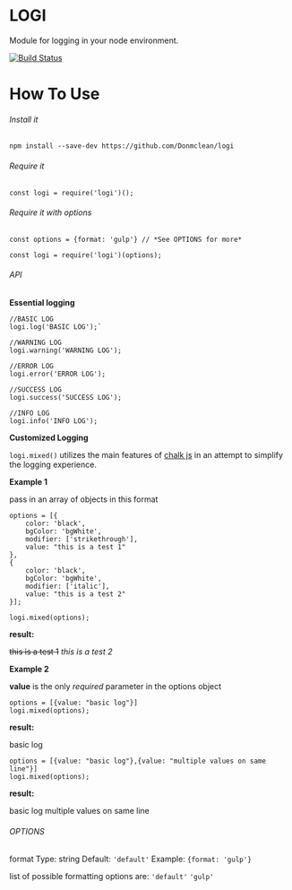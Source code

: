 # LOGI
Module for logging in your node environment.

[![Build Status](https://travis-ci.org/Donmclean/logi.svg?branch=master)](https://travis-ci.org/Donmclean/logi)

# How To Use

###### Install it

`npm install --save-dev https://github.com/Donmclean/logi`

###### Require it

`const logi = require('logi')();`

###### Require it with options
`const options = {format: 'gulp'} // *See OPTIONS for more*`

`const logi = require('logi')(options);`

###### API

**Essential logging**

```
//BASIC LOG
logi.log('BASIC LOG');`

//WARNING LOG
logi.warning('WARNING LOG');

//ERROR LOG
logi.error('ERROR LOG');

//SUCCESS LOG
logi.success('SUCCESS LOG');

//INFO LOG
logi.info('INFO LOG');

```

**Customized Logging**

`logi.mixed()` utilizes the main features of [chalk js](https://github.com/chalk/chalk) in an attempt to simplify the logging experience.


**Example 1**

pass in an array of objects in this format

```
options = [{
    color: 'black',
    bgColor: 'bgWhite',
    modifier: ['strikethrough'],
    value: "this is a test 1"
},
{
    color: 'black',
    bgColor: 'bgWhite',
    modifier: ['italic'],
    value: "this is a test 2"
}];

logi.mixed(options);
```
**result:** 

~~this is a test 1~~ _this is a test 2_


**Example 2**

**value** is the only _required_ parameter in the options object

```
options = [{value: "basic log"}]
logi.mixed(options);
```
**result:** 

basic log

```
options = [{value: "basic log"},{value: "multiple values on same line"}]
logi.mixed(options);
```
**result:** 

basic log multiple values on same line


###### OPTIONS

format
Type: string
Default: `'default'`
Example: `{format: 'gulp'}`

list of possible formatting options are: 
`'default'`
`'gulp'`
